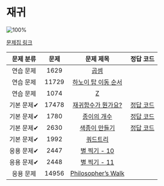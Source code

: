 # 재귀

![100%](https://progress-bar.dev/3/?scale=10&title=progress&width=500&color=babaca&suffix=/10)

[문제집 링크](https://www.acmicpc.net/workbook/view/7314)

| 문제 분류  |  문제   |                            문제 제목                            |                              정답 코드                              |
|:------:|:-----:|:-----------------------------------------------------------:|:---------------------------------------------------------------:|
| 연습 문제  | 1629  |         [곱셈](https://www.acmicpc.net/problem/1629)          |                                                                 |
| 연습 문제  | 11729 |    [하노이 탑 이동 순서](https://www.acmicpc.net/problem/11729)     |                                                                 |
| 연습 문제  | 1074  |          [Z](https://www.acmicpc.net/problem/1074)          |                                                                 |
| 기본 문제✔ | 17478 |     [재귀함수가 뭔가요?](https://www.acmicpc.net/problem/17478)     | [정답 코드](../../baa_kingDog/recursion/_17478_재귀함수가_뭔가요/Main.java) |
| 기본 문제✔ | 1780  |       [종이의 개수](https://www.acmicpc.net/problem/1780)        |   [정답 코드](../../baa_kingDog/recursion/_1780_종이의_개수/Main.java)   |
| 기본 문제✔ | 2630  |       [색종이 만들기](https://www.acmicpc.net/problem/2630)       |  [정답 코드](../../baa_kingDog/recursion/_2630_색종이_만들기/Main.java)   |
| 기본 문제✔ | 1992  |        [쿼드트리](https://www.acmicpc.net/problem/1992)         |                                                                 |
| 응용 문제✔ | 2447  |      [별 찍기 - 10](https://www.acmicpc.net/problem/2447)      |                                                                 |
| 응용 문제✔ | 2448  |      [별 찍기 - 11](https://www.acmicpc.net/problem/2448)      |                                                                 |
| 응용 문제  | 14956 | [Philosopher’s Walk](https://www.acmicpc.net/problem/14956) |                                                                 |